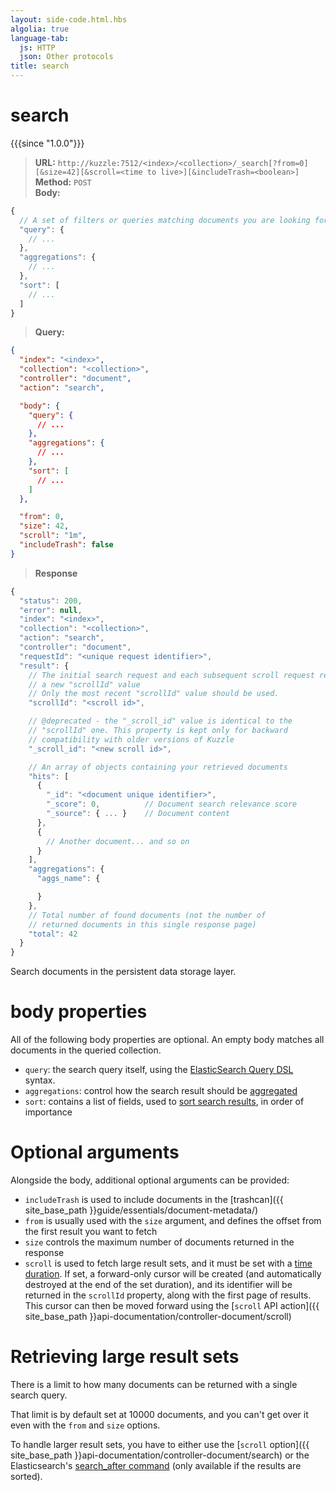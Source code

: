```yaml
---
layout: side-code.html.hbs
algolia: true
language-tab:
  js: HTTP
  json: Other protocols
title: search
---
```


# search

{{{since "1.0.0"}}}

<blockquote class="js">
<p>
<b>URL:</b> <code>http://kuzzle:7512/&lt;index&gt;/&lt;collection&gt;/_search[?from=0][&size=42][&scroll=&lt;time to live&gt;][&includeTrash=&lt;boolean&gt;]</code>  
<br><b>Method:</b> <code>POST</code>  
<br><b>Body:</b>
</p>
</blockquote>


```js
{
  // A set of filters or queries matching documents you are looking for.
  "query": {
    // ...
  },
  "aggregations": {
    // ...
  },
  "sort": [
    // ...
  ]
}
```


<blockquote class="json">
<p>
<b>Query:</b>
</p>
</blockquote>


```json
{
  "index": "<index>",
  "collection": "<collection>",
  "controller": "document",
  "action": "search",

  "body": {
    "query": {
      // ...
    },
    "aggregations": {
      // ...
    },
    "sort": [
      // ...
    ]
  },

  "from": 0,
  "size": 42,
  "scroll": "1m",
  "includeTrash": false
}
```

>**Response**

```javascript
{
  "status": 200,
  "error": null,
  "index": "<index>",
  "collection": "<collection>",
  "action": "search",
  "controller": "document",
  "requestId": "<unique request identifier>",
  "result": {
    // The initial search request and each subsequent scroll request returns 
    // a new "scrollId" value
    // Only the most recent "scrollId" value should be used.
    "scrollId": "<scroll id>",

    // @deprecated - the "_scroll_id" value is identical to the
    // "scrollId" one. This property is kept only for backward 
    // compatibility with older versions of Kuzzle
    "_scroll_id": "<new scroll id>",

    // An array of objects containing your retrieved documents
    "hits": [
      {
        "_id": "<document unique identifier>",
        "_score": 0,          // Document search relevance score
        "_source": { ... }    // Document content
      },
      {
        // Another document... and so on
      }
    ],
    "aggregations": {
      "aggs_name": {

      }
    },
    // Total number of found documents (not the number of 
    // returned documents in this single response page)
    "total": 42
  }
}
```

Search documents in the persistent data storage layer.

# body properties

All of the following body properties are optional. An empty body matches all documents in the queried collection.

* `query`: the search query itself, using the [ElasticSearch Query DSL](https://www.elastic.co/guide/en/elasticsearch/reference/5.6/query-dsl.html) syntax.
* `aggregations`: control how the search result should be [aggregated](https://www.elastic.co/guide/en/elasticsearch/reference/5.6/search-aggregations.html)
* `sort`: contains a list of fields, used to [sort search results](https://www.elastic.co/guide/en/elasticsearch/reference/5.6/search-request-sort.html), in order of importance

# Optional arguments

Alongside the body, additional optional arguments can be provided:

* `includeTrash` is used to include documents in the [trashcan]({{ site_base_path }}guide/essentials/document-metadata/)
* `from` is usually used with the `size` argument, and defines the offset from the first result you want to fetch
* `size` controls the maximum number of documents returned in the response
* `scroll` is used to fetch large result sets, and it must be set with a [time duration](https://www.elastic.co/guide/en/elasticsearch/reference/5.6/common-options.html#time-units). If set, a forward-only cursor will be created (and automatically destroyed at the end of the set duration), and its identifier will be returned in the `scrollId` property, along with the first page of results. This cursor can then be moved forward using the [`scroll` API action]({{ site_base_path }}api-documentation/controller-document/scroll)

# Retrieving large result sets

There is a limit to how many documents can be returned with a single search query. 

That limit is by default set at 10000 documents, and you can't get over it even with the `from` and `size` options.

To handle larger result sets, you have to either use the [`scroll` option]({{ site_base_path }}api-documentation/controller-document/search) or the Elasticsearch's [search_after command](https://www.elastic.co/guide/en/elasticsearch/reference/5.6/search-request-search-after.html) (only available if the results are sorted).
